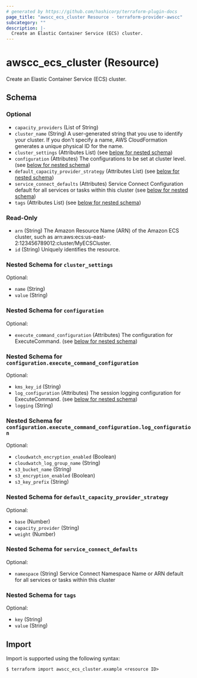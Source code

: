 ```yaml
---
# generated by https://github.com/hashicorp/terraform-plugin-docs
page_title: "awscc_ecs_cluster Resource - terraform-provider-awscc"
subcategory: ""
description: |-
  Create an Elastic Container Service (ECS) cluster.
---
```


# awscc_ecs_cluster (Resource)

Create an Elastic Container Service (ECS) cluster.



<!-- schema generated by tfplugindocs -->
## Schema

### Optional

- `capacity_providers` (List of String)
- `cluster_name` (String) A user-generated string that you use to identify your cluster. If you don't specify a name, AWS CloudFormation generates a unique physical ID for the name.
- `cluster_settings` (Attributes List) (see [below for nested schema](#nestedatt--cluster_settings))
- `configuration` (Attributes) The configurations to be set at cluster level. (see [below for nested schema](#nestedatt--configuration))
- `default_capacity_provider_strategy` (Attributes List) (see [below for nested schema](#nestedatt--default_capacity_provider_strategy))
- `service_connect_defaults` (Attributes) Service Connect Configuration default for all services or tasks within this cluster (see [below for nested schema](#nestedatt--service_connect_defaults))
- `tags` (Attributes List) (see [below for nested schema](#nestedatt--tags))

### Read-Only

- `arn` (String) The Amazon Resource Name (ARN) of the Amazon ECS cluster, such as arn:aws:ecs:us-east-2:123456789012:cluster/MyECSCluster.
- `id` (String) Uniquely identifies the resource.

<a id="nestedatt--cluster_settings"></a>
### Nested Schema for `cluster_settings`

Optional:

- `name` (String)
- `value` (String)


<a id="nestedatt--configuration"></a>
### Nested Schema for `configuration`

Optional:

- `execute_command_configuration` (Attributes) The configuration for ExecuteCommand. (see [below for nested schema](#nestedatt--configuration--execute_command_configuration))

<a id="nestedatt--configuration--execute_command_configuration"></a>
### Nested Schema for `configuration.execute_command_configuration`

Optional:

- `kms_key_id` (String)
- `log_configuration` (Attributes) The session logging configuration for ExecuteCommand. (see [below for nested schema](#nestedatt--configuration--execute_command_configuration--log_configuration))
- `logging` (String)

<a id="nestedatt--configuration--execute_command_configuration--log_configuration"></a>
### Nested Schema for `configuration.execute_command_configuration.log_configuration`

Optional:

- `cloudwatch_encryption_enabled` (Boolean)
- `cloudwatch_log_group_name` (String)
- `s3_bucket_name` (String)
- `s3_encryption_enabled` (Boolean)
- `s3_key_prefix` (String)




<a id="nestedatt--default_capacity_provider_strategy"></a>
### Nested Schema for `default_capacity_provider_strategy`

Optional:

- `base` (Number)
- `capacity_provider` (String)
- `weight` (Number)


<a id="nestedatt--service_connect_defaults"></a>
### Nested Schema for `service_connect_defaults`

Optional:

- `namespace` (String) Service Connect Namespace Name or ARN default for all services or tasks within this cluster


<a id="nestedatt--tags"></a>
### Nested Schema for `tags`

Optional:

- `key` (String)
- `value` (String)

## Import

Import is supported using the following syntax:

```shell
$ terraform import awscc_ecs_cluster.example <resource ID>
```
